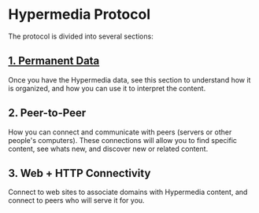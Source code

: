 # Hypermedia Protocol

The protocol is divided into several sections:

## [1. Permanent Data](./permanent-data)

Once you have the Hypermedia data, see this section to understand how it is organized, and how you can use it to interpret the content.

## 2. Peer-to-Peer

How you can connect and communicate with peers (servers or other people's computers). These connections will allow you to find specific content, see whats new, and discover new or related content.

## 3. Web + HTTP Connectivity

Connect to web sites to associate domains with Hypermedia content, and connect to peers who will serve it for you.